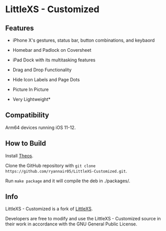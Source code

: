# LittleXS - Customized

## Features
* iPhone X's gestures, status bar, button combinations, and keybaord
* Homebar and Padlock on Coversheet
* iPad Dock with its multitasking features
* Drag and Drop Functionality
* Hide Icon Labels and Page Dots
* Picture In Picture

* Very Lightweight*

## Compatibility

Arm64 devices running iOS 11-12.

## How to Build

Install [Theos](https://github.com/theos/theos).

Clone the GitHub repository with `git clone https://github.com/ryannair05/LittleXS-Customized.git`.

Run `make package` and it will compile the deb in ./packages/.

## Info
LittleXS - Customized is a fork of [LittleXS](https://github.com/binksxela/LittleXS).

Developers are free to modify and use the LittleXS - Customized source in their work in accordance with the GNU General Public License.
